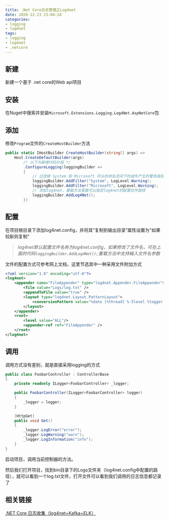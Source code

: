 ```yaml
---
title: .Net Core日志管理之Log4net
date: 2020-12-23 23:04:24
categories:
- logging
- log4net
tags:
- logging
- log4net
- .netcore
---
```


## 新建

新建一个基于 .net core的Web api项目

## 安装

在Nuget中搜索并安装`Microsoft.Extensions.Logging.Log4Net.AspNetCore`包

## 添加

修改`Program`文件的`CreateHostBuilder`方法

``` csharp
public static IHostBuilder CreateHostBuilder(string[] args) =>
    Host.CreateDefaultBuilder(args)
        /* 以下为新增代码片段 */
        .ConfigureLogging(loggingBuilder =>
        {
            // 过滤掉 System 和 Microsoft 开头的命名空间下的组件产生的警告级别以下的日志
            loggingBuilder.AddFilter("System", LogLevel.Warning);
            loggingBuilder.AddFilter("Microsoft", LogLevel.Warning);
            // 添加log4net，重载方法里面可以指定log4net的配置文件路径
            loggingBuilder.AddLog4Net();
        })
```

## 配置

在项目根目录下添加log4net.config，并将其“复制到输出目录”属性设置为"如果较新则复制"

> *log4net默认配置文件名称为log4net.config，如果修改了文件名，可在上面的代码`loggingBuilder.AddLog4Net();`重载方法中支持输入文件名参数*

文件的配置方式可参考网上文档，这里节选其中一种采用文件附加方式

``` xml
<?xml version="1.0" encoding="utf-8"?>
<log4net>
    <appender name="FileAppender" type="log4net.Appender.FileAppender">
        <file value="Logs/log.txt" />
        <appendToFile value="true" />
        <layout type="log4net.Layout.PatternLayout">
            <conversionPattern value="%date [%thread] %-5level %logger - %message%newline" />
        </layout>
    </appender>
    <root>
        <level value="ALL"/>
        <appender-ref ref="FileAppender" />
    </root>
</log4net>
```

## 调用

调用方式没有差别，就是直接采用logging的方式

```csharp
public class FoobarController : ControllerBase
{
    private readonly ILogger<FoobarController> _logger;

    public FoobarController(ILogger<FoobarController> logger)
    {
        _logger = logger;
    }

    [HttpGet]
    public void Get()
    {
        _logger.LogError("error");
        _logger.LogWarning("warn");
        _logger.LogInformation("info");
    }
}
```

启动项目，调用当前控制器的方法。

然后我们打开项目，找到bin目录下的Logs文件夹（log4net.config中配置的路径），就可以看到一个log.txt文件，打开文件可以看到我们调用的日志信息都记录了

## 相关链接

[.NET Core 日志收集（log4net+Kafka+ELK）](https://www.jianshu.com/p/e4d3bec9e220 '.NET Core 日志收集（log4net+Kafka+ELK）')
